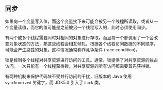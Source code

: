 ## 同步 ##

如果向一个变量写入值，而这个变量接下来可能会被另一个线程所读取，或者从一个变量读值，而它的值可能是之前被另一个线程写入的，此时必须使用同步。

有两个或多个线程需要同时对相同的对象进行存取，而且每一个都调用了一个会改变对象状态的方法，那这些线程会相互倾轧，根据各个线程访问数据的不同顺序，可能会产生腐蚀的对象。这种情况通常称作竞争条件 (race condition)。

锁是控制多个线程对共享资源进行访问的工具。通常，锁提供了对共享资源的独占访问。一次只能有一个线程获得锁，对共享资源的所有访问都需要首先获得锁。

有两种机制来保护代码块不受并行访问的干扰，旧版本的 Java 使用 `synchronized` 关键字，而 JDK5.0 引入了 `Lock` 类。
